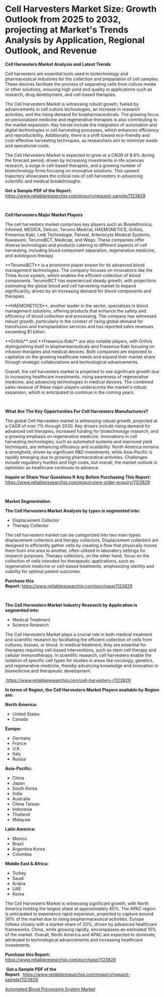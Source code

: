 <p><h1>Cell Harvesters Market Size: Growth Outlook from 2025 to 2032, projecting at Market's Trends Analysis by Application, Regional Outlook, and Revenue</h1></p><p><strong>Cell Harvesters Market Analysis and Latest Trends</strong></p>
<p><p>Cell harvesters are essential tools used in biotechnology and pharmaceutical industries for the collection and preparation of cell samples. These devices facilitate the process of separating cells from culture media or other solutions, ensuring high yield and quality in applications such as research, drug development, and cell-based therapies. </p><p>The Cell Harvesters Market is witnessing robust growth, fueled by advancements in cell culture technologies, an increase in research activities, and the rising demand for biopharmaceuticals. The growing focus on personalized medicine and regenerative therapies is also contributing to the market expansion. Key trends include the integration of automation and digital technologies in cell harvesting processes, which enhances efficiency and reproducibility. Additionally, there is a shift toward eco-friendly and cost-effective harvesting techniques, as researchers aim to minimize waste and operational costs.</p><p>The Cell Harvesters Market is expected to grow at a CAGR of 8.6% during the forecast period, driven by increasing investments in life sciences research, a surge in cell-based therapies, and a growing number of biotechnology firms focusing on innovative solutions. This upward trajectory showcases the critical role of cell harvesters in advancing scientific and medical breakthroughs.</p></p>
<p><strong>Get a Sample PDF of the Report:&nbsp;</strong> <a href="https://www.reliableresearchiq.com/enquiry/request-sample/1123829?utm_campaign=2780&utm_medium=2&utm_source=Github&utm_content=ia&utm_term=03032025&utm_id=cell-harvesters">https://www.reliableresearchiq.com/enquiry/request-sample/1123829</a></p>
<p>&nbsp;</p>
<p><strong>Cell Harvesters Major Market Players</strong></p>
<p><p>The cell harvesters market comprises key players such as Bioelettronica, Infomed, MEDICA, Delcon, Terumo Medical, HAEMONETICS, Grifols, Fresenius Kabi, Lmb Technologie, Fenwal, Arteriocyte Medical Systems, Kawasumi, TerumoBCT, Medicap, and Wego. These companies offer diverse technologies and products catering to different aspects of cell harvesting, including blood component separation, regenerative medicine, and autologous therapy.</p><p>**TerumoBCT** is a prominent player known for its advanced blood management technologies. The company focuses on innovations like the Trima Accel system, which enables the efficient collection of blood components. TerumoBCT has experienced steady growth, with projections estimating the global blood and cell harvesting market to expand significantly, driven by an increasing demand for blood components and therapies.</p><p>**HAEMONETICS**, another leader in the sector, specializes in blood management solutions, offering products that enhance the safety and efficiency of blood collection and processing. The company has witnessed robust growth, particularly in the context of rising global demand for transfusion and transplantation services and has reported sales revenues exceeding $1 billion.</p><p>**Grifols** and **Fresenius Kabi** are also notable players, with Grifols distinguishing itself in biopharmaceuticals and Fresenius Kabi focusing on infusion therapies and medical devices. Both companies are expected to capitalize on the growing healthcare needs and expand their market share through strategic collaborations and technological advancements.</p><p>Overall, the cell harvesters market is projected to see significant growth due to increasing healthcare investments, rising awareness of regenerative medicine, and advancing technologies in medical devices. The combined sales revenue of these major players underscores the market's robust expansion, which is anticipated to continue in the coming years.</p></p>
<p>&nbsp;</p>
<p><strong>What Are The Key Opportunities For Cell Harvesters Manufacturers?</strong></p>
<p><p>The global Cell Harvesters market is witnessing robust growth, projected at a CAGR of over 7% through 2030. Key drivers include rising demand for advanced cell therapies, increased funding for biotechnology research, and a growing emphasis on regenerative medicine. Innovations in cell harvesting technologies, such as automated systems and improved yield techniques, are enhancing efficiency and scalability. North America remains a stronghold, driven by significant R&D investments, while Asia-Pacific is rapidly emerging due to growing pharmaceutical activities. Challenges include regulatory hurdles and high costs, but overall, the market outlook is optimistic as healthcare continues to advance.</p></p>
<p><strong>Inquire or Share Your Questions If Any Before Purchasing This Report:</strong> <a href="https://www.reliableresearchiq.com/enquiry/pre-order-enquiry/1123829?utm_campaign=2780&utm_medium=2&utm_source=Github&utm_content=ia&utm_term=03032025&utm_id=cell-harvesters">https://www.reliableresearchiq.com/enquiry/pre-order-enquiry/1123829</a></p>
<p>&nbsp;</p>
<p><strong>Market Segmentation</strong></p>
<p><strong>The Cell Harvesters Market Analysis by types is segmented into:</strong></p>
<p><ul><li>Displacement Collector</li><li>Therapy Collector</li></ul></p>
<p><p>The cell harvesters market can be categorized into two main types: displacement collectors and therapy collectors. Displacement collectors are designed to efficiently gather cells by creating a flow that physically moves them from one area to another, often utilized in laboratory settings for research purposes. Therapy collectors, on the other hand, focus on the collection of cells intended for therapeutic applications, such as regenerative medicine or cell-based treatments, emphasizing sterility and viability for optimal patient outcomes.</p></p>
<p><strong>Purchase this Report:&nbsp;</strong><a href="https://www.reliableresearchiq.com/purchase/1123829?utm_campaign=2780&utm_medium=2&utm_source=Github&utm_content=ia&utm_term=03032025&utm_id=cell-harvesters">https://www.reliableresearchiq.com/purchase/1123829</a></p>
<p>&nbsp;</p>
<p><strong>The Cell Harvesters Market Industry Research by Application is segmented into:</strong></p>
<p><ul><li>Medical Treatment</li><li>Science Research</li></ul></p>
<p><p>The Cell Harvesters Market plays a crucial role in both medical treatment and scientific research by facilitating the efficient collection of cells from cultures, tissues, or blood. In medical treatment, they are essential for therapies requiring cell-based interventions, such as stem cell therapy and cellular immunotherapy. In scientific research, cell harvesters enable the isolation of specific cell types for studies in areas like oncology, genetics, and regenerative medicine, thereby advancing knowledge and innovation in biomedicine and therapeutic development.</p></p>
<p><a href="https://www.reliableresearchiq.com/cell-harvesters-r1123829?utm_campaign=2780&utm_medium=2&utm_source=Github&utm_content=ia&utm_term=03032025&utm_id=cell-harvesters">&nbsp;https://www.reliableresearchiq.com/cell-harvesters-r1123829</a></p>
<p><strong>In terms of Region, the Cell Harvesters Market Players available by Region are:</strong></p>
<p>
    <p> <strong> North America: </strong>
        <ul>
            <li>United States</li>
            <li>Canada</li>
        </ul>
        </p> 
    <p> <strong> Europe: </strong>
        <ul>
            <li>Germany</li>
            <li>France</li>
            <li>U.K.</li>
            <li>Italy</li>
            <li>Russia</li>
        </ul>
        </p> 
    <p> <strong> Asia-Pacific: </strong>
        <ul>
            <li>China</li>
            <li>Japan</li>
            <li>South Korea</li>
            <li>India</li>
            <li>Australia</li>
            <li>China Taiwan</li>
            <li>Indonesia</li>
            <li>Thailand</li>
            <li>Malaysia</li>
        </ul>
        </p> 
    <p> <strong> Latin America: </strong>
        <ul>
            <li>Mexico</li>
            <li>Brazil</li>
            <li>Argentina Korea</li>
            <li>Colombia</li>
        </ul>
        </p> 
    <p> <strong> Middle East & Africa: </strong>
        <ul>
            <li>Turkey</li>
            <li>Saudi</li>
            <li>Arabia</li>
            <li>UAE</li>
            <li>Korea</li>
        </ul>
    </p>
    </p>
<p><p>The Cell Harvesters Market is witnessing significant growth, with North America holding the largest share at approximately 40%. The APAC region is anticipated to experience rapid expansion, projected to capture around 30% of the market due to rising biopharmaceutical activities. Europe follows closely with a market share of 20%, driven by advanced healthcare frameworks. China, while growing rapidly, encompasses an estimated 10% of the market. Overall, North America and APAC are expected to dominate, attributed to technological advancements and increasing healthcare investments.</p></p>
<p><strong>Purchase this Report: </strong><a href="https://www.reliableresearchiq.com/purchase/1123829?utm_campaign=2780&utm_medium=2&utm_source=Github&utm_content=ia&utm_term=03032025&utm_id=cell-harvesters">https://www.reliableresearchiq.com/purchase/1123829</a></p>
<p>&nbsp;<strong>Get a Sample PDF of the Report:&nbsp;&nbsp;</strong><a href="https://www.reliableresearchiq.com/enquiry/request-sample/1123829?utm_campaign=2780&utm_medium=2&utm_source=Github&utm_content=ia&utm_term=03032025&utm_id=cell-harvesters">https://www.reliableresearchiq.com/enquiry/request-sample/1123829</a></p>
<p><strong></strong></p>
<p><p><a href="https://github.com/ElviraLeka1962/Market-Research-Report-List-1/blob/main/automated-blood-processing-system-market.md?utm_campaign=2780&utm_medium=2&utm_source=Github&utm_content=ia&utm_term=03032025&utm_id=cell-harvesters">Automated Blood Processing System Market</a></p></p>